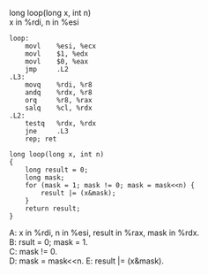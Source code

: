 long loop(long x, int n)  
x in %rdi, n in %esi
```
loop:
    movl    %esi, %ecx 
    movl    $1, %edx
    movl    $0, %eax
    jmp     .L2
.L3:
    movq    %rdi, %r8
    andq    %rdx, %r8
    orq     %r8, %rax
    salq    %cl, %rdx
.L2:
    testq   %rdx, %rdx
    jne     .L3
    rep; ret
```
```
long loop(long x, int n)
{
    long result = 0;
    long mask;
    for (mask = 1; mask != 0; mask = mask<<n) {
        result |= (x&mask);
    }
    return result;
}
```
A: x in %rdi, n in %esi, result in %rax, mask in %rdx.  
B: rsult = 0; mask = 1.  
C: mask != 0.  
D: mask = mask<<n.
E: result |= (x&mask).  


